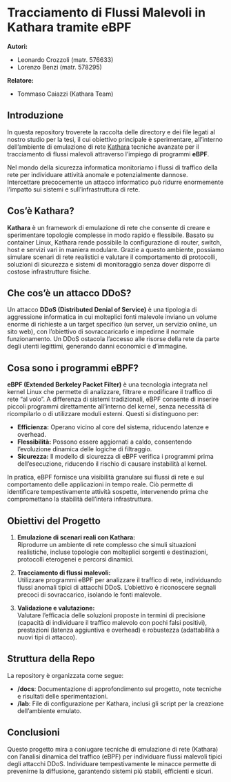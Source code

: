 # Tracciamento di Flussi Malevoli in Kathara tramite eBPF

**Autori:**  
- Leonardo Crozzoli (matr. 576633)  
- Lorenzo Benzi (matr. 578295) 

**Relatore:** 
- Tommaso Caiazzi (Kathara Team)

## Introduzione

In questa repository troverete la raccolta delle directory e dei file legati al nostro studio per la tesi, il cui obiettivo principale è sperimentare, all’interno dell’ambiente di emulazione di rete [Kathara](https://github.com/KatharaFramework/Kathara) tecniche avanzate per il tracciamento di flussi malevoli attraverso l’impiego di programmi **eBPF**.

Nel mondo della sicurezza informatica monitoriamo i flussi di traffico della rete per individuare attività anomale e potenzialmente dannose.  
Intercettare precocemente un attacco informatico può ridurre enormemente l’impatto sui sistemi e sull’infrastruttura di rete.

## Cos’è Kathara?

**Kathara** è un framework di emulazione di rete che consente di creare e sperimentare topologie complesse in modo rapido e flessibile. Basato su container Linux, Kathara rende possibile la configurazione di router, switch, host e servizi vari in maniera modulare. Grazie a questo ambiente, possiamo simulare scenari di rete realistici e valutare il comportamento di protocolli, soluzioni di sicurezza e sistemi di monitoraggio senza dover disporre di costose infrastrutture fisiche.

## Che cos’è un attacco DDoS?

Un attacco **DDoS (Distributed Denial of Service)** è una tipologia di aggressione informatica in cui molteplici fonti malevole inviano un volume enorme di richieste a un target specifico (un server, un servizio online, un sito web), con l’obiettivo di sovraccaricarlo e impedirne il normale funzionamento. Un DDoS ostacola l’accesso alle risorse della rete da parte degli utenti legittimi, generando danni economici e d’immagine.

## Cosa sono i programmi eBPF?

**eBPF (Extended Berkeley Packet Filter)** è una tecnologia integrata nel kernel Linux che permette di analizzare, filtrare e modificare il traffico di rete “al volo”. A differenza di sistemi tradizionali, eBPF consente di inserire piccoli programmi direttamente all’interno del kernel, senza necessità di ricompilarlo o di utilizzare moduli esterni. Questi si distinguono per:

- **Efficienza:** Operano vicino al core del sistema, riducendo latenze e overhead.  
- **Flessibilità:** Possono essere aggiornati a caldo, consentendo l’evoluzione dinamica delle logiche di filtraggio.  
- **Sicurezza:** Il modello di sicurezza di eBPF verifica i programmi prima dell’esecuzione, riducendo il rischio di causare instabilità al kernel.

In pratica, eBPF fornisce una visibilità granulare sui flussi di rete e sul comportamento delle applicazioni in tempo reale. Ciò permette di identificare tempestivamente attività sospette, intervenendo prima che compromettano la stabilità dell’intera infrastruttura.

## Obiettivi del Progetto

1. **Emulazione di scenari reali con Kathara:**  
   Riprodurre un ambiente di rete complesso che simuli situazioni realistiche, incluse topologie con molteplici sorgenti e destinazioni, protocolli eterogenei e percorsi dinamici.

2. **Tracciamento di flussi malevoli:**  
   Utilizzare programmi eBPF per analizzare il traffico di rete, individuando flussi anomali tipici di attacchi DDoS. L’obiettivo è riconoscere segnali precoci di sovraccarico, isolando le fonti malevole.

3. **Validazione e valutazione:**  
   Valutare l’efficacia delle soluzioni proposte in termini di precisione (capacità di individuare il traffico malevolo con pochi falsi positivi), prestazioni (latenza aggiuntiva e overhead) e robustezza (adattabilità a nuovi tipi di attacco).

## Struttura della Repo

La repository è organizzata come segue:

- **/docs**: Documentazione di approfondimento sul progetto, note tecniche e risultati delle sperimentazioni.
- **/lab**: File di configurazione per Kathara, inclusi gli script per la creazione dell’ambiente emulato.

## Conclusioni

Questo progetto mira a coniugare tecniche di emulazione di rete (Kathara) con l’analisi dinamica del traffico (eBPF) per individuare flussi malevoli tipici degli attacchi DDoS. Individuare tempestivamente le minacce permette di prevenirne la diffusione, garantendo sistemi più stabili, efficienti e sicuri.
